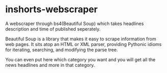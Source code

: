 # inshorts-webscraper
A webscraper through bs4(Beautiful Soup) which takes headlines description and time of published seperately.

Beautiful Soup is a library that makes it easy to scrape information from web pages. It sits atop an HTML or XML parser, providing Pythonic idioms for iterating, searching, and modifying the parse tree.

You can even put here which category you want and you will get all the news headlines and more in that category.
